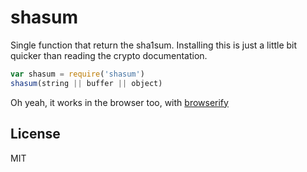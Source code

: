 # shasum

Single function that return the sha1sum.
Installing this is just a little bit quicker than reading the crypto documentation.

``` js
var shasum = require('shasum')
shasum(string || buffer || object)
```

Oh yeah, it works in the browser too, with [browserify](https://npmjs.org/package/browserify)

## License

MIT
